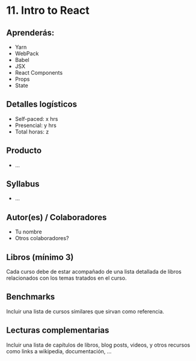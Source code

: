 # 11. Intro to React

## Aprenderás:

* Yarn
* WebPack
* Babel
* JSX
* React Components
* Props
* State

## Detalles logísticos

* Self-paced: x hrs
* Presencial: y hrs
* Total horas: z

## Producto

* ...

## Syllabus

* ...

## Autor(es) / Colaboradores

* Tu nombre
* Otros colaboradores?

## Libros (mínimo 3)

Cada curso debe de estar acompañado de una lista detallada de libros
relacionados con los temas tratados en el curso.

## Benchmarks

Incluir una lista de cursos similares que sirvan como referencia.

## Lecturas complementarias

Incluir una lista de capítulos de libros, blog posts, videos, y otros recursos
como links a wikipedia, documentación, ...
